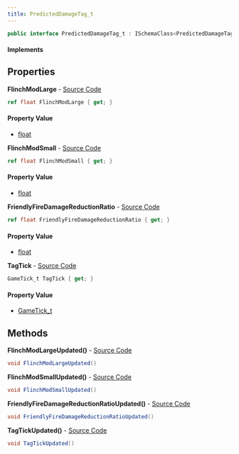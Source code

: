 ```yaml
---
title: PredictedDamageTag_t
---
```


```csharp
public interface PredictedDamageTag_t : ISchemaClass<PredictedDamageTag_t>, ISchemaField, ISchemaClass, INativeHandle
```

#### Implements

## Properties

**FlinchModLarge** - [Source Code](https://github.com/swiftly-solution/swiftlys2/blob/master/managed/src/SwiftlyS2.Generated/Schemas/Interfaces/PredictedDamageTag_t.cs#L20)

```csharp
ref float FlinchModLarge { get; }
```

#### Property Value

- [float](https://learn.microsoft.com/dotnet/api/system.single)

**FlinchModSmall** - [Source Code](https://github.com/swiftly-solution/swiftlys2/blob/master/managed/src/SwiftlyS2.Generated/Schemas/Interfaces/PredictedDamageTag_t.cs#L18)

```csharp
ref float FlinchModSmall { get; }
```

#### Property Value

- [float](https://learn.microsoft.com/dotnet/api/system.single)

**FriendlyFireDamageReductionRatio** - [Source Code](https://github.com/swiftly-solution/swiftlys2/blob/master/managed/src/SwiftlyS2.Generated/Schemas/Interfaces/PredictedDamageTag_t.cs#L22)

```csharp
ref float FriendlyFireDamageReductionRatio { get; }
```

#### Property Value

- [float](https://learn.microsoft.com/dotnet/api/system.single)

**TagTick** - [Source Code](https://github.com/swiftly-solution/swiftlys2/blob/master/managed/src/SwiftlyS2.Generated/Schemas/Interfaces/PredictedDamageTag_t.cs#L16)

```csharp
GameTick_t TagTick { get; }
```

#### Property Value

- [GameTick_t](/docs/api/shared/schemadefinitions/gametick_t)

## Methods

**FlinchModLargeUpdated()** - [Source Code](https://github.com/swiftly-solution/swiftlys2/blob/master/managed/src/SwiftlyS2.Generated/Schemas/Interfaces/PredictedDamageTag_t.cs#L26)

```csharp
void FlinchModLargeUpdated()
```

**FlinchModSmallUpdated()** - [Source Code](https://github.com/swiftly-solution/swiftlys2/blob/master/managed/src/SwiftlyS2.Generated/Schemas/Interfaces/PredictedDamageTag_t.cs#L25)

```csharp
void FlinchModSmallUpdated()
```

**FriendlyFireDamageReductionRatioUpdated()** - [Source Code](https://github.com/swiftly-solution/swiftlys2/blob/master/managed/src/SwiftlyS2.Generated/Schemas/Interfaces/PredictedDamageTag_t.cs#L27)

```csharp
void FriendlyFireDamageReductionRatioUpdated()
```

**TagTickUpdated()** - [Source Code](https://github.com/swiftly-solution/swiftlys2/blob/master/managed/src/SwiftlyS2.Generated/Schemas/Interfaces/PredictedDamageTag_t.cs#L24)

```csharp
void TagTickUpdated()
```

